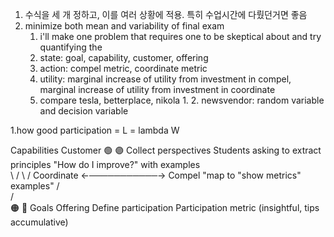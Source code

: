 
1. 수식을 세 개 정하고, 이를 여러 상황에 적용. 특히 수업시간에 다뤘던거면 좋음
2. minimize both mean and variability of final exam
	1. i'll make one problem that requires one to be skeptical about and try quantifying the 
	2. state: goal, capability, customer, offering
	3. action: compel metric, coordinate metric
	4. utility: marginal increase of utility from investment in compel, marginal increase of utility from  investment in coordinate
	5. compare tesla, betterplace, nikola
		1. 
		2. newsvendor: random variable and decision variable





1.how
good participation = L = lambda W


Capabilities                    Customer
         🟢                           🟣
   Collect perspectives        Students asking
   to extract principles      "How do I improve?"
   with examples                     
         \                           /
          \                         /
    Coordinate ←───────────→ Compel
    "map to                 "show
     metrics"               examples"
          /                         \
         /                           \
        🟠                            🔴
      Goals                       Offering
   Define participation       Participation
   metric (insightful,             tips
   accumulative)